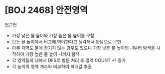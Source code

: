 # [BOJ 2468] 안전영역

접근법

- 가장 낮은 물 높이와 가장 높은 물 높이를 구함
- 모든 물 높이에서 비교해 봐야한다고 생각해서 완탐으로 구현
- 아무 지역도 물에 잠기지 않는 경우도 있으니 가장 낮은 물 높이의 -1부터 탐색을 시작하여 가장 높은 물 높이 -1까지 탐색
- 각 영역들의 대해서 DFS로 방문 처리 후 영역 COUNT +1 증가
- 각 높이의 영역 개수와 비교하여 최대값 추출
